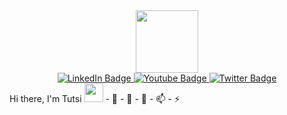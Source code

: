 <div id="header" align="center">
  <img src="https://media.giphy.com/media/3kPDmoWdBpQPNhCnUG/giphy.gif" width="100"/>
</div>
<div id="badges" align="center">
  <a href="https://www.linkedin.com/in/tata-tkina-2a461616a">
    <img src="https://img.shields.io/badge/LinkedIn-blue?style=for-the-badge&logo=linkedin&logoColor=white" alt="LinkedIn Badge"/>
  </a>
  <a href="your-youtube-URL">
    <img src="https://img.shields.io/badge/YouTube-red?style=for-the-badge&logo=youtube&logoColor=white" alt="Youtube Badge"/>
  </a>
  <a href="your-twitter-URL">
    <img src="https://img.shields.io/badge/Twitter-blue?style=for-the-badge&logo=twitter&logoColor=white" alt="Twitter Badge"/>
  </a>
</div>
  Hi there, I'm Tutsi
  <img src="https://media.giphy.com/media/hvRJCLFzcasrR4ia7z/giphy.gif" width="30px"/>
- 👀 
- 🌱 
- 💞️  
- 📫 
- ⚡
<!---
tata7772/tata7772 is a ✨ special ✨ repository because its `README.md` (this file) appears on your GitHub profile.
You can click the Preview link to take a look at your changes.
--->
